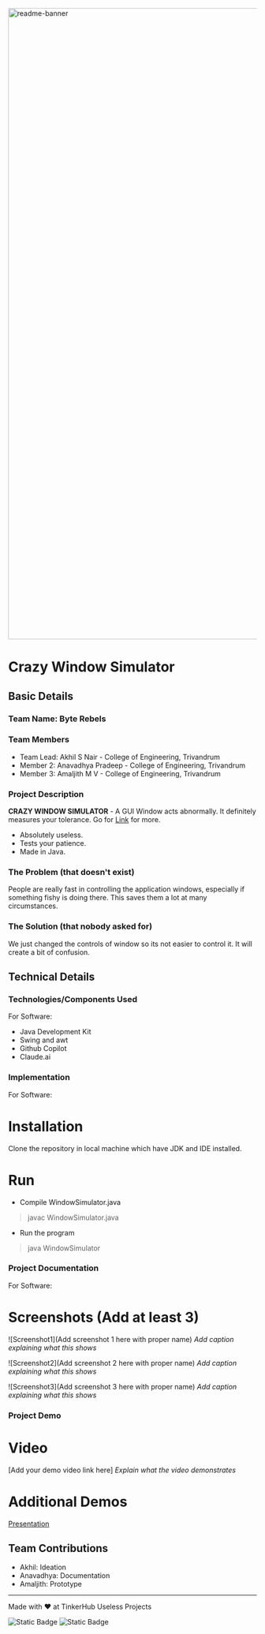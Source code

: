 <img width="1280" alt="readme-banner" src="https://github.com/user-attachments/assets/35332e92-44cb-425b-9dff-27bcf1023c6c">

# Crazy Window Simulator


## Basic Details
### Team Name: Byte Rebels


### Team Members
- Team Lead: Akhil S Nair - College of Engineering, Trivandrum
- Member 2: Anavadhya Pradeep - College of Engineering, Trivandrum
- Member 3: Amaljith M V - College of Engineering, Trivandrum

### Project Description
**CRAZY WINDOW SIMULATOR** - A GUI Window acts abnormally. It definitely measures your tolerance.
   Go for [Link](https://www.canva.com/design/DAGVPUPcOmw/IPMvg4igBFcmEW70hOgQ9A/view?utm_content=DAGVPUPcOmw&utm_campaign=designshare&utm_medium=link&utm_source=editor) for more.
   - Absolutely useless.
   - Tests your patience.
   - Made in Java.

### The Problem (that doesn't exist)
People are really fast in controlling the application windows, especially if something fishy is doing there. This saves them a lot at many circumstances.

### The Solution (that nobody asked for)
We just changed the controls of window so its not easier to control it. It will create a bit of confusion.

## Technical Details
### Technologies/Components Used
For Software:
- Java Development Kit
- Swing and awt
- Github Copilot
- Claude.ai

### Implementation
For Software:
# Installation
Clone the repository in local machine which have JDK and IDE installed.

# Run
- Compile WindowSimulator.java
>javac WindowSimulator.java
- Run the program
>java WindowSimulator

### Project Documentation
For Software:

# Screenshots (Add at least 3)
![Screenshot1](Add screenshot 1 here with proper name)
*Add caption explaining what this shows*

![Screenshot2](Add screenshot 2 here with proper name)
*Add caption explaining what this shows*

![Screenshot3](Add screenshot 3 here with proper name)
*Add caption explaining what this shows*

### Project Demo
# Video
[Add your demo video link here]
*Explain what the video demonstrates*

# Additional Demos
[Presentation](https://www.canva.com/design/DAGVPUPcOmw/IPMvg4igBFcmEW70hOgQ9A/view?utm_content=DAGVPUPcOmw&utm_campaign=designshare&utm_medium=link&utm_source=editor)

## Team Contributions
- Akhil: Ideation
- Anavadhya: Documentation
- Amaljith: Prototype

---
Made with ❤️ at TinkerHub Useless Projects 

![Static Badge](https://img.shields.io/badge/TinkerHub-24?color=%23000000&link=https%3A%2F%2Fwww.tinkerhub.org%2F)
![Static Badge](https://img.shields.io/badge/UselessProject--24-24?link=https%3A%2F%2Fwww.tinkerhub.org%2Fevents%2FQ2Q1TQKX6Q%2FUseless%2520Projects)

